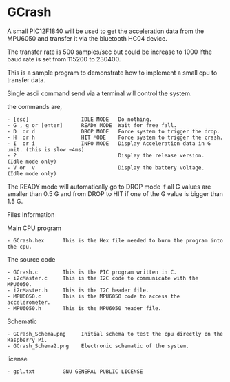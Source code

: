 GCrash
======

  A small PIC12F1840   will be used to get  the acceleration data from the MPU6050 and transfer it via the bluetooth HC04 device.

  The transfer rate is 500 samples/sec  but could be increase to 1000 ifthe baud rate is set from 115200 to 230400. 


  This is a sample program to demonstrate how to implement a small cpu to transfer data.

  
  Single ascii command send via a terminal will control the system.

   the commands are,

    - [esc]  			    IDLE MODE   Do nothing.
    - G , g or [enter]		READY MODE  Wait for free fall.
    - D  or d				DROP MODE   Force system to trigger the drop.
    - H  or h				HIT MODE    Force system to trigger the crash.
    - I  or i         		INFO MODE   Display Acceleration data in G unit. (this is slow ~4ms)
    - ?                                 Display the release version.  (Idle mode only)
    - V or  v                           Display the battery voltage.  (Idle mode only)

  The READY mode will automatically go to DROP mode if all G values are smaller than 0.5 G and
  from DROP to HIT if one of the G value is bigger than 1.5 G.

   Files Information

   Main CPU program
   
    - GCrash.hex      This is the Hex file needed to burn the program into the cpu.
  
      
   The source code
 
    - GCrash.c        This is the PIC program written in C.
    - i2cMaster.c     This is the I2C code to communicate with the MPU6050.
    - i2cMaster.h     This is the I2C header file.
    - MPU6050.c       This is the MPU6050 code to access the accelerometer.
    - MPU6050.h       This is the MPU6050 header file.
 
   Schematic
   
    - GCrash_Schema.png  	Initial schema to test the cpu directly on the Raspberry Pi.
    - GCrash_Schema2.png 	Electronic schematic of the system.
    
   license
   
    - gpl.txt         GNU GENERAL PUBLIC LICENSE
    
